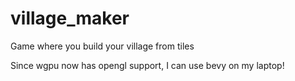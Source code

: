 # village_maker
Game where you build your village from tiles


Since wgpu now has opengl support, I can use bevy on my laptop! 
